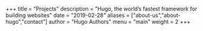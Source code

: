 +++
title = "Projects"
description = "Hugo, the world’s fastest framework for building websites"
date = "2019-02-28"
aliases = ["about-us","about-hugo","contact"]
author = "Hugo Authors"
menu = "main"
weight = 2
+++

